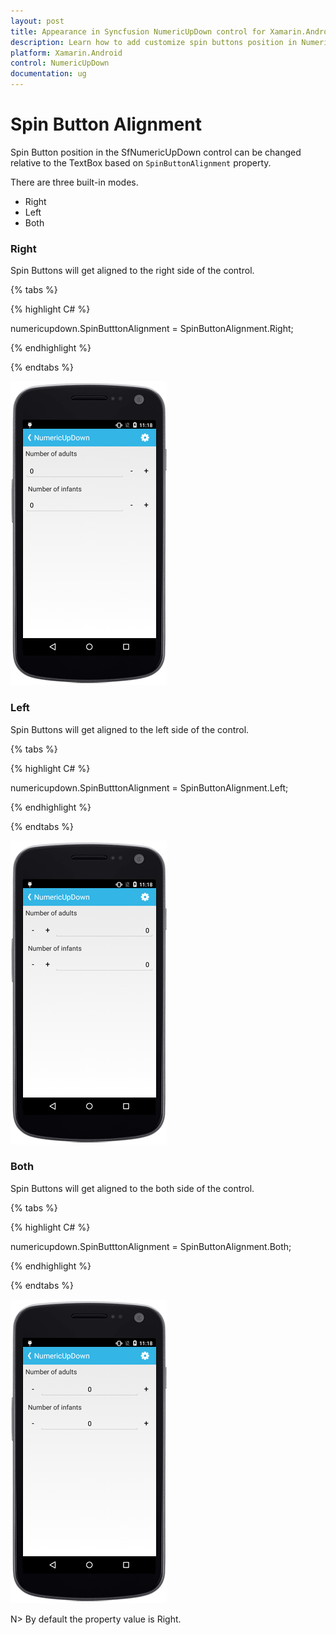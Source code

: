 ```yaml
---
layout: post
title: Appearance in Syncfusion NumericUpDown control for Xamarin.Android
description: Learn how to add customize spin buttons position in NumericUpDown.
platform: Xamarin.Android
control: NumericUpDown
documentation: ug
---
```


# Spin Button Alignment

Spin Button position in the SfNumericUpDown control can be changed relative to the TextBox based on `SpinButtonAlignment` property. 

There are three built-in modes.

* Right
* Left
* Both

### Right

Spin Buttons will get aligned to the right side of the control.

{% tabs %}

{% highlight C# %}

numericupdown.SpinButttonAlignment = SpinButtonAlignment.Right;

{% endhighlight %}

{% endtabs %}

![](images/spinright.png)

### Left

Spin Buttons will get aligned to the left side of the control.

{% tabs %}

{% highlight C# %}

numericupdown.SpinButttonAlignment = SpinButtonAlignment.Left;

{% endhighlight %}

{% endtabs %}

![](images/spinleft.png)

### Both

Spin Buttons will get aligned to the both side of the control.

{% tabs %}

{% highlight C# %}

numericupdown.SpinButttonAlignment = SpinButtonAlignment.Both;

{% endhighlight %}

{% endtabs %}

![](images/spinboth.png)

N> By default the property value is Right.



